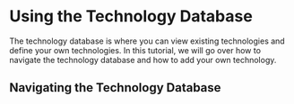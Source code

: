 <h1>Using the Technology Database</h1>

<p>
    The technology database is where you can view existing technologies and define your own technologies. In this tutorial, we will go over how to navigate the technology database and how to add your own technology. 
</p>

<h2>Navigating the Technology Database</h2>

<!--
    TODO: ADD INFO ABOUT TECH DATABASE 

    Things to Add: 
    -how to navigate the tech database page
    -show examples of tech entry in database
    -explain what each section of the tech means 
    -explain how to add a new tech to the database
-->